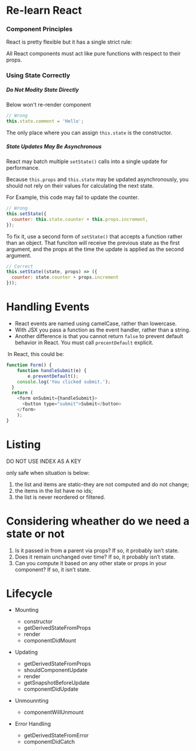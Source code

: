 # Re-learn React

### Component Principles

React is pretty flexible but it has a single strict rule:

All React components must act like pure functions with respect to their props.




### Using State Correctly

##### Do Not Modity State Directly

Below won't re-render component
```js
// Wrong
this.state.comment = 'Hello';
```

The only place where you can assign `this.state` is the constructor.






##### State Updates May Be Asynchronous

React may batch multiple `setState()` calls into a single update for performance.

Because `this.props` and `this.state` may be updated asynchronously, you should not rely on their values for calculating the next state.

For Example, this code may fail to update the counter.
```js
// Wrong
this.setState({
  counter: this.state.counter + this.props.increment,
});
```



To fix it, use a second form of `setState()` that accepts a function rather than an object. That funciton will receive the previous state as the first argument, and the props at the time the update is applied as the second argument.

```js
// Correct
this.setState((state, props) => ({
  counter: state.counter + props.increment
}));
```





# Handling Events

- React events are named using camelCase, rather than lowercase.
- With JSX you pass a function as the event handler, rather than a string.
- Another difference is that you cannot return `false` to prevent default behavior in React. You must call `precentDefault` explicit.

​        In React, this could be:

```js
function Form() {
	function handleSubmit(e) {
		e.preventDefault();
    console.log('You clicked submit.');
  }
  return (
    <form onSubmit={handleSubmit}>
      <button type="submit">Submit</button>
    </form>
	);
}
```


# Listing

DO NOT USE INDEX AS A KEY

only safe when situation is below:

1. the list and items are static–they are not computed and do not change;
2. the items in the list have no ids;
3. the list is never reordered or filtered.


# Considering wheather do we need a state or not

1. Is it passed in from a parent via props? If so, it probably isn’t state.
2. Does it remain unchanged over time? If so, it probably isn’t state.
3. Can you compute it based on any other state or props in your component? If so, it isn’t state.


# Lifecycle

- Mounting
  - constructor
  - getDerivedStateFromProps
  - render
  - componentDidMount

- Updating
  - getDerivedStateFromProps
  - shouldComponentUpdate
  - render
  - getSnapshotBeforeUpdate
  - componentDidUpdate

- Unmounnting
  - componentWillUnmount

- Error Handling
  - getDerivedStateFromError
  - componentDidCatch
